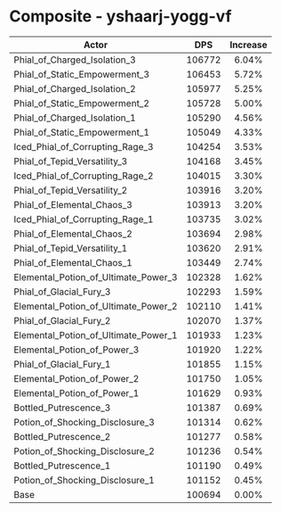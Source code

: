 # Composite - yshaarj-yogg-vf
| Actor | DPS | Increase |
|---|:---:|:---:|
|Phial_of_Charged_Isolation_3|106772|6.04%|
|Phial_of_Static_Empowerment_3|106453|5.72%|
|Phial_of_Charged_Isolation_2|105977|5.25%|
|Phial_of_Static_Empowerment_2|105728|5.00%|
|Phial_of_Charged_Isolation_1|105290|4.56%|
|Phial_of_Static_Empowerment_1|105049|4.33%|
|Iced_Phial_of_Corrupting_Rage_3|104254|3.53%|
|Phial_of_Tepid_Versatility_3|104168|3.45%|
|Iced_Phial_of_Corrupting_Rage_2|104015|3.30%|
|Phial_of_Tepid_Versatility_2|103916|3.20%|
|Phial_of_Elemental_Chaos_3|103913|3.20%|
|Iced_Phial_of_Corrupting_Rage_1|103735|3.02%|
|Phial_of_Elemental_Chaos_2|103694|2.98%|
|Phial_of_Tepid_Versatility_1|103620|2.91%|
|Phial_of_Elemental_Chaos_1|103449|2.74%|
|Elemental_Potion_of_Ultimate_Power_3|102328|1.62%|
|Phial_of_Glacial_Fury_3|102293|1.59%|
|Elemental_Potion_of_Ultimate_Power_2|102110|1.41%|
|Phial_of_Glacial_Fury_2|102070|1.37%|
|Elemental_Potion_of_Ultimate_Power_1|101933|1.23%|
|Elemental_Potion_of_Power_3|101920|1.22%|
|Phial_of_Glacial_Fury_1|101855|1.15%|
|Elemental_Potion_of_Power_2|101750|1.05%|
|Elemental_Potion_of_Power_1|101629|0.93%|
|Bottled_Putrescence_3|101387|0.69%|
|Potion_of_Shocking_Disclosure_3|101314|0.62%|
|Bottled_Putrescence_2|101277|0.58%|
|Potion_of_Shocking_Disclosure_2|101236|0.54%|
|Bottled_Putrescence_1|101190|0.49%|
|Potion_of_Shocking_Disclosure_1|101152|0.45%|
|Base|100694|0.00%|
